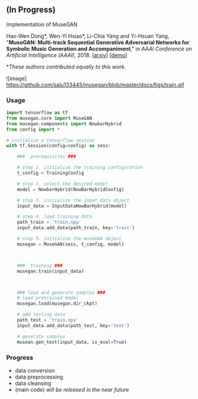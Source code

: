 ## (In Progress)

Implementation of MuseGAN

Hao-Wen Dong\*, Wen-Yi Hsiao\*, Li-Chia Yang and Yi-Hsuan Yang, "**MuseGAN: Multi-track Sequential Generative Adversarial Networks for Symbolic Music Generation and Accompaniment**," in *AAAI Conference on Artificial Intelligence (AAAI)*, 2018.
[[arxiv](http://arxiv.org/abs/1709.06298)] [[demo](https://salu133445.github.io/musegan/)]

\**These authors contributed equally to this work.*

![image] https://github.com/salu133445/musegan/blob/master/docs/figs/train.gif
### Usage

```python
import tensorflow as tf
from musegan.core import MuseGAN
from musegan.components import NowbarHybrid
from config import *

# initialize a tensorflow session
with tf.Session(config=config) as sess:

    ###  prerequisites ###

    # step 1. initialize the training configuration
    t_config = TrainingConfig

    # step 2. select the desired model
    model = NowbarHybrid(NowBarHybridConfig)

    # step 3. initialize the input data object
    input_data = InputDataNowBarHybrid(model)

    # step 4. load training data
    path_train = 'train.npy'
    input_data.add_data(path_train, key='train')

    # step 5. initialize the museGAN object
    musegan = MuseGAN(sess, t_config, model)



    ###  training ###
    musegan.train(input_data)



    ### load and generate samples ###
    # load pretrained model
    musegan.load(musegan.dir_ckpt)

    # add testing data
    path_test = 'train.npy'
    input_data.add_data(path_test, key='test')

    # generate samples
    musean.gen_test(input_data, is_eval=True)

```

### Progress

- data conversion
- data preprocessing
- data cleansing
- (main code)  *will be released in the near future*
